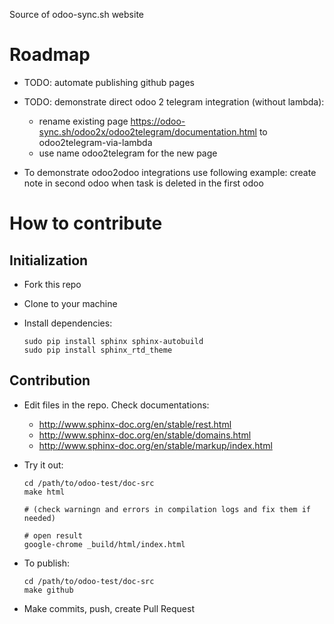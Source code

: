 Source of odoo-sync.sh website

# Roadmap
* TODO: automate publishing github pages
* TODO: demonstrate direct odoo 2 telegram integration (without lambda):

  * rename existing page https://odoo-sync.sh/odoo2x/odoo2telegram/documentation.html to odoo2telegram-via-lambda
  * use name odoo2telegram for the new page
* To demonstrate odoo2odoo integrations use following example: create note in second odoo when task is deleted in the first odoo

# How to contribute

## Initialization

* Fork this repo
* Clone to your machine
* Install dependencies:

      sudo pip install sphinx sphinx-autobuild
      sudo pip install sphinx_rtd_theme

## Contribution

* Edit files in the repo. Check documentations:

  * http://www.sphinx-doc.org/en/stable/rest.html
  * http://www.sphinx-doc.org/en/stable/domains.html
  * http://www.sphinx-doc.org/en/stable/markup/index.html

* Try it out:

      cd /path/to/odoo-test/doc-src
      make html

      # (check warningn and errors in compilation logs and fix them if needed)

      # open result
      google-chrome _build/html/index.html

* To publish:

      cd /path/to/odoo-test/doc-src
      make github
      
* Make commits, push, create Pull Request
